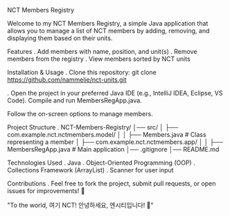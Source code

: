 NCT Members Registry

Welcome to my NCT Members Registry, a simple Java application that allows you to manage a list of NCT members by adding, removing, and displaying them based on their units.

Features
. Add members with name, position, and unit(s)
. Remove members from the registry
. View members sorted by NCT units

Installation & Usage
. Clone this repository:
git clone https://github.com/nammelie/nct-units.git

. Open the project in your preferred Java IDE (e.g., IntelliJ IDEA, Eclipse, VS Code).
Compile and run MembersRegApp.java.

Follow the on-screen options to manage members.

Project Structure
. NCT-Members-Registry/
│── src/
│   ├── com.example.nct.nctmembers.model/
│   │   ├── Members.java  # Class representing a member
│   ├── com.example.nct.nctmembers.app/
│   │   ├── MembersRegApp.java  # Main application
│── .gitignore
│── README.md

Technologies Used
. Java
. Object-Oriented Programming (OOP)
. Collections Framework (ArrayList)
. Scanner for user input

Contributions
. Feel free to fork the project, submit pull requests, or open issues for improvements! 🚀

"To the world, 여기 NCT! 안녕하세요, 엔시티입니다! 💚"